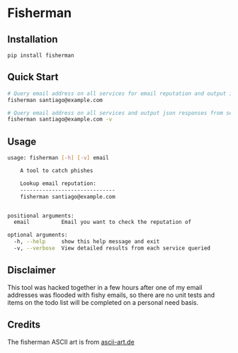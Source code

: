 # Fisherman

## Installation
`pip install fisherman`

## Quick Start
```sh
# Query email address on all services for email reputation and output if email is suspicious
fisherman santiago@example.com

# Query email address on all services and output json responses from services
fisherman santiago@example.com -v 
```

## Usage
```sh
usage: fisherman [-h] [-v] email

    A tool to catch phishes

    Lookup email reputation:
    ------------------------------
    fisherman santiago@example.com


positional arguments:
  email          Email you want to check the reputation of

optional arguments:
  -h, --help     show this help message and exit
  -v, --verbose  View detailed results from each service queried
```

## Disclaimer
This tool was hacked together in a few hours after one of my email addresses was flooded with fishy emails, so there are no unit tests and items on the todo list will be completed on a personal need basis.

## Credits
The fisherman ASCII art is from [ascii-art.de](http://www.ascii-art.de/ascii/def/fishing.txt)